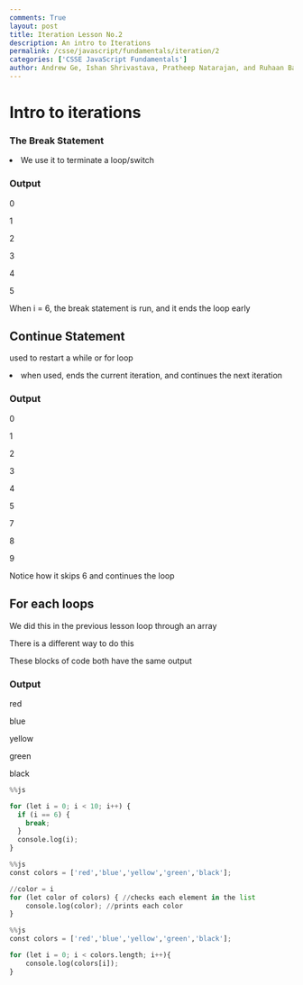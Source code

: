 ```yaml
---
comments: True
layout: post
title: Iteration Lesson No.2
description: An intro to Iterations
permalink: /csse/javascript/fundamentals/iteration/2
categories: ['CSSE JavaScript Fundamentals']
author: Andrew Ge, Ishan Shrivastava, Pratheep Natarajan, and Ruhaan Bansal
---
```


# Intro to iterations

### The Break Statement

<li> We use it to terminate a loop/switch


### Output

0<br>

1<br>

2<br>

3<br>

4<br>

5<br>

When i = 6, the break statement is run, and it ends the loop early

## Continue Statement

used to restart a while or for loop

<li>when used,  ends the current iteration, and continues the next iteration

### Output

0<br>

1<br>

2<br>

3<br>

4<br>

5<br>

7<br>

8<br>

9<br>

Notice how it skips 6 and continues the loop


## For each loops

We did this in the previous lesson loop through an array

There is a different way to do this

These blocks of code both have the same output 

### Output

red <br>

blue <br>

yellow <br>

green <br>

black <br>


```python
%%js

for (let i = 0; i < 10; i++) {
  if (i == 6) {
    break;
  }
  console.log(i);
}

```


```python
%%js
const colors = ['red','blue','yellow','green','black'];

//color = i
for (let color of colors) { //checks each element in the list
    console.log(color); //prints each color
}
```


```python
%%js
const colors = ['red','blue','yellow','green','black'];

for (let i = 0; i < colors.length; i++){
    console.log(colors[i]); 
}
```
